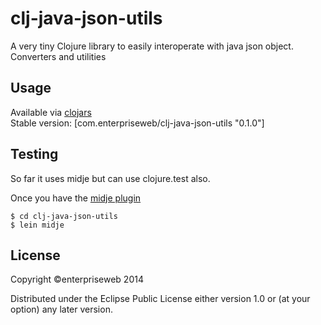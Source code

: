 # clj-java-json-utils

A very tiny Clojure library to easily interoperate with java json object. Converters and utilities

## Usage

Available via [clojars](https://clojars.org/com.enterpriseweb/clj-java-json-utils)   
Stable version: [com.enterpriseweb/clj-java-json-utils "0.1.0"] 

## Testing
So far it uses midje but can use clojure.test also. 

Once you have the [midje plugin](https://github.com/marick/Midje/wiki/Lein-midje-basics)

```
$ cd clj-java-json-utils
$ lein midje
```
## License

Copyright ©enterpriseweb 2014 

Distributed under the Eclipse Public License either version 1.0 or (at
your option) any later version.
